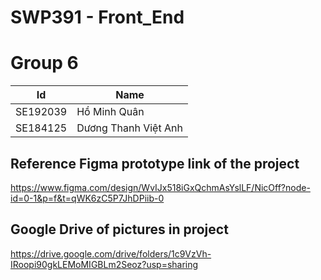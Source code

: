 # SWP391 - Front_End

# Group 6

| Id | Name |
|----|------|
|SE192039|Hồ Minh Quân|
|SE184125|Dương Thanh Việt Anh|


## Reference Figma prototype link of the project
https://www.figma.com/design/WvIJx518iGxQchmAsYslLF/NicOff?node-id=0-1&p=f&t=qWK6zC5P7JhDPiib-0

## Google Drive of pictures in project
https://drive.google.com/drive/folders/1c9VzVh-IRoopi90gkLEMoMIGBLm2Seoz?usp=sharing



